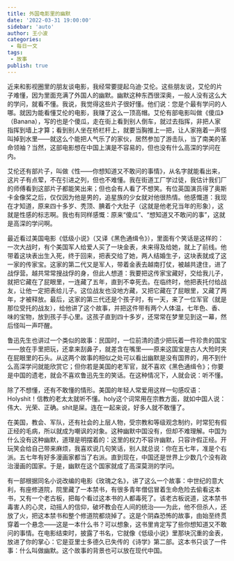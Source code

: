 ```yaml
---
title: 外国电影里的幽默
date: '2022-03-31 19:00:00'
sidebar: 'auto'
author: 王小波
categories:
 - 每日一文
tags:
 - 故事
publish: true
---
```


近来和影视圈里的朋友谈电影，我经常要提起乌迪·艾伦。这些朋友说，艾伦的片子难懂，因为里面充满了外国人的幽默。幽默这种东西很深奥，一般人没有这么大的学问，就看不懂。我说，我觉得这些片子很好懂。他们说：您是个最有学问的人哪。就因为能看懂艾伦的电影，我赚了这么一顶高帽。艾伦有部电影叫做《傻瓜》（Banana），写的也是个傻瓜，走在街上看到别人倒车，就过去指挥，非把人家指挥到墙上才算；看到别人坐在桥栏杆上，就要当胸推上一把，让人家拖着一声怪叫掉到水里——就这么个能把人气乐了的家伙，居然参加了游击队，当了南美的革命领袖？当然，这部电影想在中国上演是不容易的，但也没有什么高深的学问在内。

艾伦还有部片子，叫做《性——你想知道又不敢问的事情》，从名字就能看出来，这片子有点荤，不在引进之列，但也不难懂。我在街道工厂学过徒，我估计我们厂的师傅看到这部片子都能笑出来；但也会有人看了不想笑。有位英国演员得了奥斯卡金像奖之后，仅仅因为他是男的，追星族的少女就对他很热情。他感慨道：我现在才知道，原来四十多岁、秃顶、腆着个大肚子（这就是他老兄当年的形象），这就是性感的标志啊。我也有同样感慨：原来“傻瓜”、“想知道又不敢问的事”，这就是高深的学问啊。

最近看过美国电影《低级小说》（又译《黑色通缉令》），里面有个笑话是这样的：一次大战时，有个美国军人给爱人买了一块金表，未来得及给她，就上了前线。他带着这块表出生入死，终于回来，把表交给了她，两人结婚生子，这块表就成了这一家的传家宝。这家的第二代又是军人，带着金表去越南打仗，被越共逮住，进了战俘营。越共常常搜战俘的身，但此人想道：我要把这传家宝藏好，交给我儿子，就把它藏在了屁眼里，一连藏了五年，直到不幸死去。在临终时，他把表托付给战友，让他一定把表给儿子。这位战友也没地方藏，又把它藏在了屁眼里，又藏了两年，才被释放。最后，这家的第三代还是个孩子时，有一天，来了一位军官（就是那位受托的战友），给他讲了这个故事，并把这件带有两个人体温，七年色、香、味的宝物，放到孩子手心里。这孩子直到四十多岁，还常常在梦里见到这一幕，然后怪叫一声吓醒。

鲁迅先生也讲过一个类似的故事：民国时，一位前清的遗少把玩着一件珍贵的国宝——放在手里把玩，还拿来刮鼻子，就差含在嘴里——原来这国宝是古人大殓时夹在屁眼里的石头。从这两个故事的相似之处可以看出幽默是没有国界的，用不到什么高深学问就能欣赏它；但你若是美国的老军官，就不喜欢《黑色通缉令》；你要是中国的遗老，就会不喜欢鲁迅先生的笑话。在这种情况下，人就会说：听不懂。

除了不想懂，还有不敢懂的情形。美国的年轻人常爱用这样一句感叹语：Holyshit！信教的老太太就听不懂。holy这个词常用在宗教方面，就如中国人说：伟大、光荣、正确。shit是屎。连在一起来说，好多人就不敢懂了。

在美国，教会、军队，还有社会的上层人物，受宗教和等级观念制约，时常犯有假正经的毛病，所以就成为嘲讽的对象。这种幽默中国没有，但却不难理解。中国为什么没有这种幽默，道理是明摆着的：这里的权力不容许幽默，只容许假正经。开玩笑会给自己带来麻烦，我喜欢说几句笑话，别人就总说：你在五七年，准是个右派。五七年有好多漫画家都当了右派。直到现在，中国还是世界上少数几个没有政治漫画的国家。于是，幽默在这个国家就成了高深莫测的学问。

有一部根据同名小说改编的电影《玫瑰之名》，讲了这么一个故事：中世纪的意大利，有座修道院，院里藏了一本禁书，有很多青年僧侣冒着生命危险去偷看这本书，又有一个老古板，把每个看过这本书的人都毒死了。该老古板说道，这本禁书毒害人的心灵，动摇人的信仰，破坏教会在人间的统治——为此，他不但杀人，还放了火，把这本禁书和整个修道院都烧掉了。这是个阴森恐怖的故事，由始至终贯穿着一个悬念——这是一本什么书？可以想象，这书里肯定写了些你想知道又不敢问的事情。在电影结束时，披露了书名，它就像《低级小说》里那块沉重的金表，放进了你的掌心：它是亚里士多德久已失传的《诗学》第二部。这本书只谈了一件事：什么叫做幽默。这个故事的背景也可以放在现代中国。